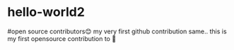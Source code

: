 # hello-world2
#open source contributors😊
my very first github contribution
same.. this is my first opensource contribution to 🌴
